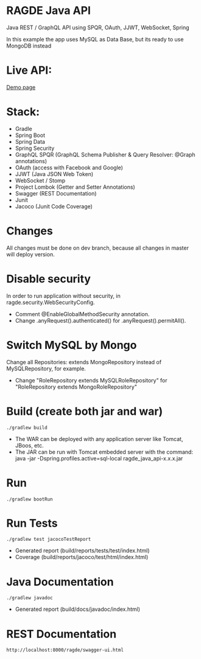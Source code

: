 RAGDE Java API
===============
Java REST / GraphQL API using SPQR, OAuth, JJWT, WebSocket, Spring

In this example the app uses MySQL as Data Base, but its ready to use MongoDB instead

# Live API:
[Demo page](https://ragdejavaapi.herokuapp.com)

# Stack:
- Gradle
- Spring Boot
- Spring Data
- Spring Security
- GraphQL SPQR (GraphQL Schema Publisher & Query Resolver: @Graph annotations)
- OAuth (access with Facebook and Google)
- JJWT (Java JSON Web Token)
- WebSocket / Stomp
- Project Lombok (Getter and Setter Annotations)
- Swagger (REST Documentation)
- Junit
- Jacoco (Junit Code Coverage)

# Changes
All changes must be done on dev branch, because all changes in master will deploy version.

# Disable security
In order to run application without security, in ragde.security.WebSecurityConfig.

- Comment @EnableGlobalMethodSecurity annotation.
- Change .anyRequest().authenticated() for .anyRequest().permitAll().

# Switch MySQL by Mongo
Change all Repositories: extends MongoRepository instead of MySQLRepository, for example.

- Change "RoleRepository extends MySQLRoleRepository" for "RoleRepository extends MongoRoleRepository"

# Build (create both jar and war)
    ./gradlew build
- The WAR can be deployed with any application server like Tomcat, JBoos, etc.
- The JAR can be run with Tomcat embedded server with the command: java -jar -Dspring.profiles.active=sql-local ragde_java_api-x.x.x.jar

# Run
    ./gradlew bootRun

# Run Tests
    ./gradlew test jacocoTestReport
- Generated report (build/reports/tests/test/index.html)
- Coverage (build/reports/jacoco/test/html/index.html)

# Java Documentation
    ./gradlew javadoc
- Generated report (build/docs/javadoc/index.html)

# REST Documentation
    http://localhost:8000/ragde/swagger-ui.html